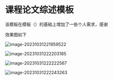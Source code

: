 # 课程论文综述模板

该模板在模板（）的基础上增加了一些个人需求，感谢

效果图如下

![image-20231031221959522](E:\Mai\Downloads\课程综述论文模板\效果图\image-20231031221959522.png)

![image-20231031222203185](E:\Mai\Downloads\课程综述论文模板\效果图\image-20231031222203185.png)

![image-20231031222222567](E:\Mai\Downloads\课程综述论文模板\效果图\image-20231031222222567.png)

![image-20231031222243263](E:\Mai\Downloads\课程综述论文模板\效果图\image-20231031222243263.png)